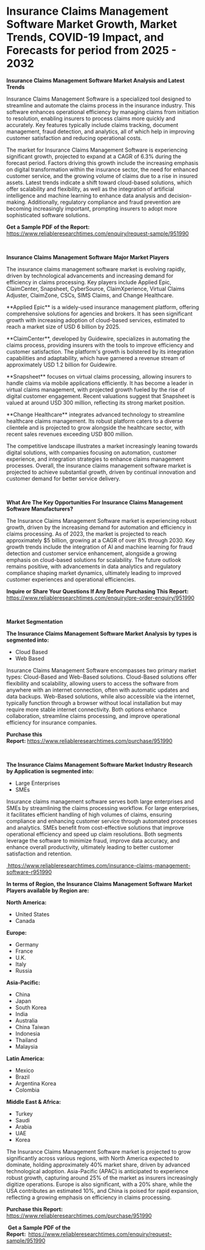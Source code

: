 <p><h1>Insurance Claims Management Software Market Growth, Market Trends, COVID-19 Impact, and Forecasts for period from 2025 - 2032</h1></p><p><strong>Insurance Claims Management Software Market Analysis and Latest Trends</strong></p>
<p><p>Insurance Claims Management Software is a specialized tool designed to streamline and automate the claims process in the insurance industry. This software enhances operational efficiency by managing claims from initiation to resolution, enabling insurers to process claims more quickly and accurately. Key features typically include claims tracking, document management, fraud detection, and analytics, all of which help in improving customer satisfaction and reducing operational costs.</p><p>The market for Insurance Claims Management Software is experiencing significant growth, projected to expand at a CAGR of 6.3% during the forecast period. Factors driving this growth include the increasing emphasis on digital transformation within the insurance sector, the need for enhanced customer service, and the growing volume of claims due to a rise in insured assets. Latest trends indicate a shift toward cloud-based solutions, which offer scalability and flexibility, as well as the integration of artificial intelligence and machine learning to enhance data analysis and decision-making. Additionally, regulatory compliance and fraud prevention are becoming increasingly important, prompting insurers to adopt more sophisticated software solutions.</p></p>
<p><strong>Get a Sample PDF of the Report:&nbsp;</strong> <a href="https://www.reliableresearchtimes.com/enquiry/request-sample/951990?utm_campaign=3631&utm_medium=2&utm_source=Github&utm_content=ia&utm_term=17042025&utm_id=insurance-claims-management-software">https://www.reliableresearchtimes.com/enquiry/request-sample/951990</a></p>
<p>&nbsp;</p>
<p><strong>Insurance Claims Management Software Major Market Players</strong></p>
<p><p>The insurance claims management software market is evolving rapidly, driven by technological advancements and increasing demand for efficiency in claims processing. Key players include Applied Epic, ClaimCenter, Snapsheet, CyberSource, ClaimXperience, Virtual Claims Adjuster, ClaimZone, CSCs, SIMS Claims, and Change Healthcare.</p><p>**Applied Epic** is a widely-used insurance management platform, offering comprehensive solutions for agencies and brokers. It has seen significant growth with increasing adoption of cloud-based services, estimated to reach a market size of USD 6 billion by 2025. </p><p>**ClaimCenter**, developed by Guidewire, specializes in automating the claims process, providing insurers with the tools to improve efficiency and customer satisfaction. The platform's growth is bolstered by its integration capabilities and adaptability, which have garnered a revenue stream of approximately USD 1.2 billion for Guidewire.</p><p>**Snapsheet** focuses on virtual claims processing, allowing insurers to handle claims via mobile applications efficiently. It has become a leader in virtual claims management, with projected growth fueled by the rise of digital customer engagement. Recent valuations suggest that Snapsheet is valued at around USD 300 million, reflecting its strong market position.</p><p>**Change Healthcare** integrates advanced technology to streamline healthcare claims management. Its robust platform caters to a diverse clientele and is projected to grow alongside the healthcare sector, with recent sales revenues exceeding USD 800 million.</p><p>The competitive landscape illustrates a market increasingly leaning towards digital solutions, with companies focusing on automation, customer experience, and integration strategies to enhance claims management processes. Overall, the insurance claims management software market is projected to achieve substantial growth, driven by continual innovation and customer demand for better service delivery.</p></p>
<p>&nbsp;</p>
<p><strong>What Are The Key Opportunities For Insurance Claims Management Software Manufacturers?</strong></p>
<p><p>The Insurance Claims Management Software market is experiencing robust growth, driven by the increasing demand for automation and efficiency in claims processing. As of 2023, the market is projected to reach approximately $5 billion, growing at a CAGR of over 8% through 2030. Key growth trends include the integration of AI and machine learning for fraud detection and customer service enhancement, alongside a growing emphasis on cloud-based solutions for scalability. The future outlook remains positive, with advancements in data analytics and regulatory compliance shaping market dynamics, ultimately leading to improved customer experiences and operational efficiencies.</p></p>
<p><strong>Inquire or Share Your Questions If Any Before Purchasing This Report:</strong> <a href="https://www.reliableresearchtimes.com/enquiry/pre-order-enquiry/951990?utm_campaign=3631&utm_medium=2&utm_source=Github&utm_content=ia&utm_term=17042025&utm_id=insurance-claims-management-software">https://www.reliableresearchtimes.com/enquiry/pre-order-enquiry/951990</a></p>
<p>&nbsp;</p>
<p><strong>Market Segmentation</strong></p>
<p><strong>The Insurance Claims Management Software Market Analysis by types is segmented into:</strong></p>
<p><ul><li>Cloud Based</li><li>Web Based</li></ul></p>
<p><p>Insurance Claims Management Software encompasses two primary market types: Cloud-Based and Web-Based solutions. Cloud-Based solutions offer flexibility and scalability, allowing users to access the software from anywhere with an internet connection, often with automatic updates and data backups. Web-Based solutions, while also accessible via the internet, typically function through a browser without local installation but may require more stable internet connectivity. Both options enhance collaboration, streamline claims processing, and improve operational efficiency for insurance companies.</p></p>
<p><strong>Purchase this Report:&nbsp;</strong><a href="https://www.reliableresearchtimes.com/purchase/951990?utm_campaign=3631&utm_medium=2&utm_source=Github&utm_content=ia&utm_term=17042025&utm_id=insurance-claims-management-software">https://www.reliableresearchtimes.com/purchase/951990</a></p>
<p>&nbsp;</p>
<p><strong>The Insurance Claims Management Software Market Industry Research by Application is segmented into:</strong></p>
<p><ul><li>Large Enterprises</li><li>SMEs</li></ul></p>
<p><p>Insurance claims management software serves both large enterprises and SMEs by streamlining the claims processing workflow. For large enterprises, it facilitates efficient handling of high volumes of claims, ensuring compliance and enhancing customer service through automated processes and analytics. SMEs benefit from cost-effective solutions that improve operational efficiency and speed up claim resolutions. Both segments leverage the software to minimize fraud, improve data accuracy, and enhance overall productivity, ultimately leading to better customer satisfaction and retention.</p></p>
<p><a href="https://www.reliableresearchtimes.com/insurance-claims-management-software-r951990?utm_campaign=3631&utm_medium=2&utm_source=Github&utm_content=ia&utm_term=17042025&utm_id=insurance-claims-management-software">&nbsp;https://www.reliableresearchtimes.com/insurance-claims-management-software-r951990</a></p>
<p><strong>In terms of Region, the Insurance Claims Management Software Market Players available by Region are:</strong></p>
<p>
    <p> <strong> North America: </strong>
        <ul>
            <li>United States</li>
            <li>Canada</li>
        </ul>
        </p> 
    <p> <strong> Europe: </strong>
        <ul>
            <li>Germany</li>
            <li>France</li>
            <li>U.K.</li>
            <li>Italy</li>
            <li>Russia</li>
        </ul>
        </p> 
    <p> <strong> Asia-Pacific: </strong>
        <ul>
            <li>China</li>
            <li>Japan</li>
            <li>South Korea</li>
            <li>India</li>
            <li>Australia</li>
            <li>China Taiwan</li>
            <li>Indonesia</li>
            <li>Thailand</li>
            <li>Malaysia</li>
        </ul>
        </p> 
    <p> <strong> Latin America: </strong>
        <ul>
            <li>Mexico</li>
            <li>Brazil</li>
            <li>Argentina Korea</li>
            <li>Colombia</li>
        </ul>
        </p> 
    <p> <strong> Middle East & Africa: </strong>
        <ul>
            <li>Turkey</li>
            <li>Saudi</li>
            <li>Arabia</li>
            <li>UAE</li>
            <li>Korea</li>
        </ul>
    </p>
    </p>
<p><p>The Insurance Claims Management Software market is projected to grow significantly across various regions, with North America expected to dominate, holding approximately 40% market share, driven by advanced technological adoption. Asia-Pacific (APAC) is anticipated to experience robust growth, capturing around 25% of the market as insurers increasingly digitize operations. Europe is also significant, with a 20% share, while the USA contributes an estimated 10%, and China is poised for rapid expansion, reflecting a growing emphasis on efficiency in claims processing.</p></p>
<p><strong>Purchase this Report: </strong><a href="https://www.reliableresearchtimes.com/purchase/951990?utm_campaign=3631&utm_medium=2&utm_source=Github&utm_content=ia&utm_term=17042025&utm_id=insurance-claims-management-software">https://www.reliableresearchtimes.com/purchase/951990</a></p>
<p>&nbsp;<strong>Get a Sample PDF of the Report:&nbsp;&nbsp;</strong><a href="https://www.reliableresearchtimes.com/enquiry/request-sample/951990?utm_campaign=3631&utm_medium=2&utm_source=Github&utm_content=ia&utm_term=17042025&utm_id=insurance-claims-management-software">https://www.reliableresearchtimes.com/enquiry/request-sample/951990</a></p>
<p><strong></strong></p>
<p><p></p><p></p><p></p></p>